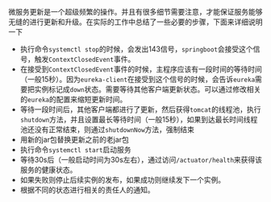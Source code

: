 微服务更新是一个超级频繁的操作。并且有很多细节需要注意，才能保证服务能够无缝的进行更新和升级。在实际的工作中总结了一些必要的步骤，下面来详细说明一下

- 执行命令`systemctl stop`的时候，会发出143信号，`springboot`会接受这个信号，触发`ContextClosedEvent`事件。
- 在接受到`ContextClosedEvent`事件的时候，主程序应该有一段时间的等待时间（一般15秒）。因为`eureka-client`在接受到这个信号的时候，会告诉`eureka`需要把实例标记成`down`状态。需要等待其他客户端更新状态。可以通过修改相关的`eureka`的配置来缩短更新时间。
- 等待一段时间后，其他客户端都进行了更新，然后获得`tomcat`的线程池，执行`shutdown`方法，并且设置最长等待时间（一般15秒），如果到达最长时间线程池还没有正常结束，则通过`shutdownNow`方法，强制结束
- 用新的jar包替换更新之前的老jar包
- 执行命令`systemctl start`启动服务
- 等待30s后（一般启动时间为30s左右），通过访问`/actuator/health`来获得该服务的健康状态。
- 如果失败则停止后续实例的发布，如果成功则继续发下一个实例。
- 根据不同的状态进行相关的责任人的通知。